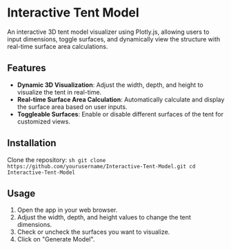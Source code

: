 
# Interactive Tent Model

An interactive 3D tent model visualizer using Plotly.js, allowing users to input dimensions, toggle surfaces, and dynamically view the structure with real-time surface area calculations.

## Features

- **Dynamic 3D Visualization**: Adjust the width, depth, and height to visualize the tent in real-time.
- **Real-time Surface Area Calculation**: Automatically calculate and display the surface area based on user inputs.
- **Toggleable Surfaces**: Enable or disable different surfaces of the tent for customized views.

## Installation

 Clone the repository:
    ```sh
    git clone https://github.com/yourusername/Interactive-Tent-Model.git
    cd Interactive-Tent-Model
    ```

## Usage

1. Open the app in your web browser.
2. Adjust the width, depth, and height values to change the tent dimensions.
3. Check or uncheck the surfaces you want to visualize.
4. Click on "Generate Model".

